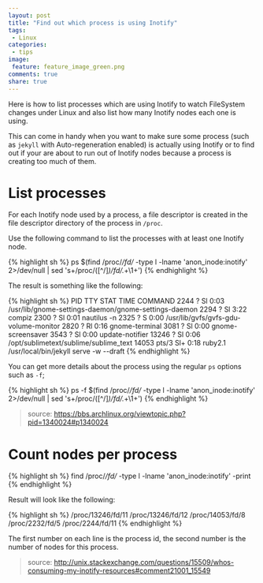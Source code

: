 ```yaml
---
layout: post
title: "Find out which process is using Inotify"
tags:
 - Linux
categories:
 - tips
image:
 feature: feature_image_green.png
comments: true
share: true
---
```


Here is how to list processes which are using Inotify to watch FileSystem changes under Linux and also list how many Inotify nodes each one is using.

This can come in handy when you want to make sure some process (such as `jekyll` with Auto-regeneration enabled) is actually using Inotify or to find out if your are about to run out of Inotify nodes because a process is creating too much of them.


# List processes

For each Inotify node used by a process, a file descriptor is created in the file descriptor directory of the process in `/proc`.

Use the following command to list the processes with at least one Inotify node.

{% highlight sh %}
ps $(find /proc/*/fd/* -type l -lname 'anon_inode:inotify' 2>/dev/null | sed 's+/proc/\([^/]*\)/fd/.*+\1+')
{% endhighlight %}

The result is something like the following:

{% highlight sh %}
  PID TTY      STAT   TIME COMMAND
 2244 ?        Sl     0:03 /usr/lib/gnome-settings-daemon/gnome-settings-daemon
 2294 ?        Sl     3:22 compiz
 2300 ?        Sl     0:01 nautilus -n
 2325 ?        S      0:00 /usr/lib/gvfs/gvfs-gdu-volume-monitor
 2820 ?        Rl     0:16 gnome-terminal
 3081 ?        Sl     0:00 gnome-screensaver
 3543 ?        Sl     0:00 update-notifier
13246 ?        Sl     0:06 /opt/sublimetext/sublime/sublime_text
14053 pts/3    Sl+    0:18 ruby2.1 /usr/local/bin/jekyll serve -w --draft
{% endhighlight %}

You can get more details about the process using the regular `ps` options such as `-f`;


{% highlight sh %}
ps -f $(find /proc/*/fd/* -type l -lname 'anon_inode:inotify' 2>/dev/null | sed 's+/proc/\([^/]*\)/fd/.*+\1+')
{% endhighlight %}

>source: https://bbs.archlinux.org/viewtopic.php?pid=1340024#p1340024

# Count nodes per process

{% highlight sh %}
find /proc/*/fd/* -type l -lname 'anon_inode:inotify' -print
{% endhighlight %}

Result will look like the following:

{% highlight sh %}
/proc/13246/fd/11
/proc/13246/fd/12
/proc/14053/fd/8
/proc/2232/fd/5
/proc/2244/fd/11
{% endhighlight %}

The first number on each line is the process id, the second number is the number of nodes for this process.

>source: http://unix.stackexchange.com/questions/15509/whos-consuming-my-inotify-resources#comment21001_15549
